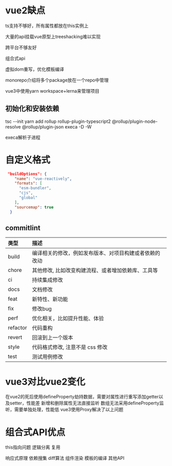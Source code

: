 # vue2缺点

ts支持不够好，所有属性都放在this实例上

大量的api挂载vue原型上treeshacking难以实现

跨平台不够友好

组合式api

虚拟dom重写，优化模板编译

monorepo介绍将多个package放在一个repo中管理

vue3中使用yarn workspace+lerna来管理项目

## 初始化和安装依赖

tsc --init
yarn add rollup rollup-plugin-typescript2 @rollup/plugin-node-resolve @rollup/plugin-json execa -D -W

execa解析子进程

# 自定义格式

```json
 "buildOptions": {
    "name": "vue-reactively",
    "formats": [
      "esm-bundler",
      "cjs",
      "global"
    ],
    "sourcemap": true
  }
```


##  commitlint

|类型	|描述|
|:---|:---|
|build	|编译相关的修改，例如发布版本、对项目构建或者依赖的改动|
|chore|	其他修改, 比如改变构建流程、或者增加依赖库、工具等|
|ci|	持续集成修改|
|docs|	文档修改|
|feat|	新特性、新功能|
|fix|	修改bug|
|perf	|优化相关，比如提升性能、体验|
|refactor|	代码重构|
|revert|	回滚到上一个版本|
|style|	代码格式修改, 注意不是 css 修改|
|test|	测试用例修改|

# vue3对比vue2变化
在vue2的死后使用defineProperty劫持数据，需要对属性进行重写添加getter以及setter，性能差
新增和删除属性无法直接监听
数组无法采用defineProperty监听，需要单独处理，性能低
vue3使用Proxy解决了以上问题
# 组合式API优点
this指向问题
逻辑分离
复用


响应式原理  依赖搜集  diff算法   组件渲染  模板的编译  其他API



